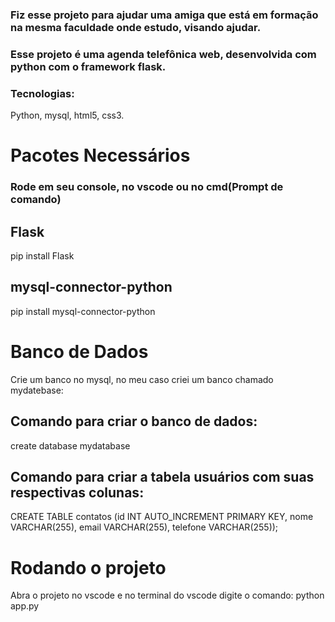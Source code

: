 ### Fiz esse projeto para ajudar uma amiga que está em formação na mesma faculdade onde estudo, visando ajudar.
### Esse projeto é uma agenda telefônica web, desenvolvida com python com o framework flask.
### Tecnologias:
Python, mysql, html5, css3.


# Pacotes Necessários
### Rode em seu console, no vscode ou no cmd(Prompt de comando)

## Flask
pip install Flask

## mysql-connector-python
pip install mysql-connector-python


# Banco de Dados
Crie um banco no mysql, no meu caso criei um banco chamado mydatebase:
## Comando para criar o banco de dados:
create database mydatabase

## Comando para criar a tabela usuários com suas respectivas colunas:
CREATE TABLE contatos (id INT AUTO_INCREMENT PRIMARY KEY, nome VARCHAR(255), email VARCHAR(255), telefone VARCHAR(255));


# Rodando o projeto
Abra o projeto no vscode e no terminal do vscode digite o comando: python app.py
